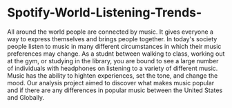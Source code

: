 # Spotify-World-Listening-Trends-
All around the world people are connected by music. It gives everyone a way to express themselves and brings people together. In today's society people listen to music in many different circumstances in which their music preferences may change. As a studnt between walking to class, working out at the gym, or studying in the library, you are bound to see a large number of individuals with headphones on listening to a variety of different music. Music has the ability to highten experiences, set the tone, and change the mood. Our analysis project aimed to discover what makes music popular and if there are any differences in popular music between the United States and Globally.
